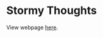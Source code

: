 # Stormy Thoughts


View webpage <a href="https://thestormvixen.github.io/Stormy-Thoughts/">here</a>.
